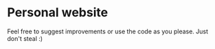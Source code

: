 # Personal website

Feel free to suggest improvements or use the code as you please. Just don't steal :)

